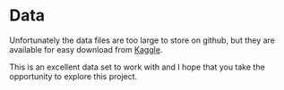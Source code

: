 # Data

Unfortunately the data files are too large to store on github, but they are available for easy download from [Kaggle](https://www.kaggle.com/c/dogs-vs-cats).

This is an excellent data set to work with and I hope that you take the opportunity to explore this project.
